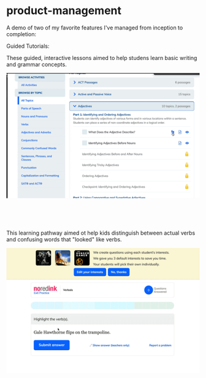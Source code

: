 # product-management
A demo of two of my favorite features I've managed from inception to completion:


Guided Tutorials:

These guided, interactive lessons aimed to help studens learn basic writing and grammar concepts. 

![alt text](videos/Guided_Tutorials.gif)

<br>
<br>
<br>




This learning pathway aimed ot help kids distinguish between actual verbs and confusing words that "looked" like verbs.


![alt text](videos/Verbals_Pathway.gif)
